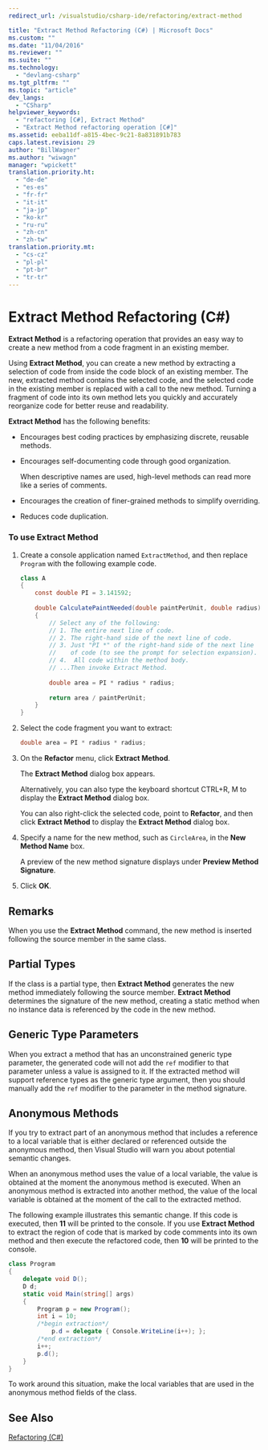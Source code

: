 ```yaml
---
redirect_url: /visualstudio/csharp-ide/refactoring/extract-method

title: "Extract Method Refactoring (C#) | Microsoft Docs"
ms.custom: ""
ms.date: "11/04/2016"
ms.reviewer: ""
ms.suite: ""
ms.technology: 
  - "devlang-csharp"
ms.tgt_pltfrm: ""
ms.topic: "article"
dev_langs: 
  - "CSharp"
helpviewer_keywords: 
  - "refactoring [C#], Extract Method"
  - "Extract Method refactoring operation [C#]"
ms.assetid: eeba11df-a815-4bec-9c21-8a831891b783
caps.latest.revision: 29
author: "BillWagner"
ms.author: "wiwagn"
manager: "wpickett"
translation.priority.ht: 
  - "de-de"
  - "es-es"
  - "fr-fr"
  - "it-it"
  - "ja-jp"
  - "ko-kr"
  - "ru-ru"
  - "zh-cn"
  - "zh-tw"
translation.priority.mt: 
  - "cs-cz"
  - "pl-pl"
  - "pt-br"
  - "tr-tr"
---
```

# Extract Method Refactoring (C#)
**Extract Method** is a refactoring operation that provides an easy way to create a new method from a code fragment in an existing member.  
  
 Using **Extract Method**, you can create a new method by extracting a selection of code from inside the code block of an existing member. The new, extracted method contains the selected code, and the selected code in the existing member is replaced with a call to the new method. Turning a fragment of code into its own method lets you quickly and accurately reorganize code for better reuse and readability.  
  
 **Extract Method** has the following benefits:  
  
-   Encourages best coding practices by emphasizing discrete, reusable methods.  
  
-   Encourages self-documenting code through good organization.  
  
     When descriptive names are used, high-level methods can read more like a series of comments.  
  
-   Encourages the creation of finer-grained methods to simplify overriding.  
  
-   Reduces code duplication.  
  
### To use Extract Method  
  
1.  Create a console application named `ExtractMethod`, and then replace `Program` with the following example code.  
  
    ```cs  
    class A  
    {  
        const double PI = 3.141592;  
  
        double CalculatePaintNeeded(double paintPerUnit, double radius)  
        {  
            // Select any of the following:  
            // 1. The entire next line of code.  
            // 2. The right-hand side of the next line of code.  
            // 3. Just "PI *" of the right-hand side of the next line  
            //    of code (to see the prompt for selection expansion).  
            // 4.  All code within the method body.  
            // ...Then invoke Extract Method.  
  
            double area = PI * radius * radius;  
  
            return area / paintPerUnit;  
        }  
    }  
    ```  
  
2.  Select the code fragment you want to extract:  
  
    ```cs  
    double area = PI * radius * radius;  
    ```  
  
3.  On the **Refactor** menu, click **Extract Method**.  
  
     The **Extract Method** dialog box appears.  
  
     Alternatively, you can also type the keyboard shortcut CTRL+R, M to display the **Extract Method** dialog box.  
  
     You can also right-click the selected code, point to **Refactor**, and then click **Extract Method** to display the **Extract Method** dialog box.  
  
4.  Specify a name for the new method, such as `CircleArea`, in the **New Method Name** box.  
  
     A preview of the new method signature displays under **Preview Method Signature**.  
  
5.  Click **OK**.  
  
## Remarks  
 When you use the **Extract Method** command, the new method is inserted following the source member in the same class.  
  
## Partial Types  
 If the class is a partial type, then **Extract Method** generates the new method immediately following the source member. **Extract Method** determines the signature of the new method, creating a static method when no instance data is referenced by the code in the new method.  
  
## Generic Type Parameters  
 When you extract a method that has an unconstrained generic type parameter, the generated code will not add the `ref` modifier to that parameter unless a value is assigned to it. If the extracted method will support reference types as the generic type argument, then you should manually add the `ref` modifier to the parameter in the method signature.  
  
## Anonymous Methods  
 If you try to extract part of an anonymous method that includes a reference to a local variable that is either declared or referenced outside the anonymous method, then Visual Studio will warn you about potential semantic changes.  
  
 When an anonymous method uses the value of a local variable, the value is obtained at the moment the anonymous method is executed. When an anonymous method is extracted into another method, the value of the local variable is obtained at the moment of the call to the extracted method.  
  
 The following example illustrates this semantic change. If this code is executed, then **11** will be printed to the console. If you use **Extract Method** to extract the region of code that is marked by code comments into its own method and then execute the refactored code, then **10** will be printed to the console.  
  
```cs  
class Program  
{  
    delegate void D();  
    D d;  
    static void Main(string[] args)  
    {  
        Program p = new Program();  
        int i = 10;  
        /*begin extraction*/  
            p.d = delegate { Console.WriteLine(i++); };  
        /*end extraction*/  
        i++;  
        p.d();  
    }  
}  
```  
  
 To work around this situation, make the local variables that are used in the anonymous method fields of the class.  
  
## See Also  
 [Refactoring (C#)](refactoring-csharp.md)
